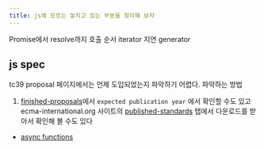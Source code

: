 ```yaml
---
title: js에 모르는 놓치고 있는 부분을 정리해 보자
---
```

Promise에서 resolve까지 호출 순서
iterator 지연
generator

## js spec
tc39 proposal 페이지에서는 언제 도입되었는지 파악하기 어렵다.
파악하는 방법
1. [finished-proposals](https://github.com/tc39/proposals/blob/main/finished-proposals.md)에서 `expected publication year` 에서 확인할 수도 있고 ecma-international.org 사이트의 [published-standards](https://ecma-international.org/technical-committees/tc39/?tab=published-standards) 탭에서 다운로드를 받아서 확인해 볼 수도 있다

- [async functions](https://github.com/tc39/proposal-async-await)